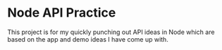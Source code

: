 # Node API Practice

This project is for my quickly punching out API ideas in Node which are based on the app and demo ideas I have come up with.
